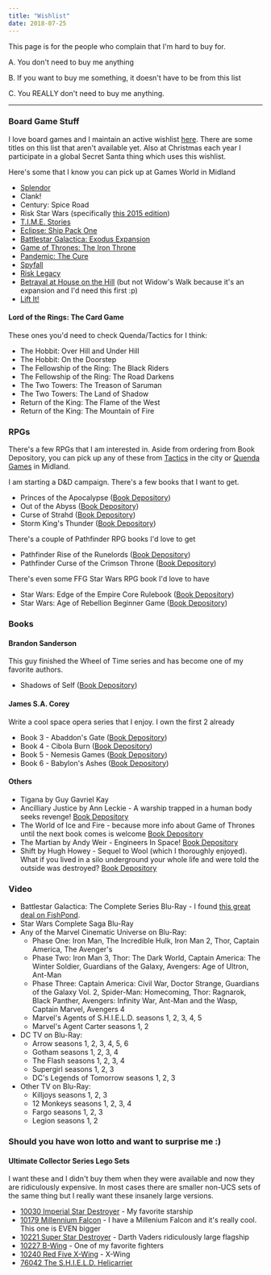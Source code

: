 ```yaml
---
title: "Wishlist"
date: 2018-07-25
---
```


This page is for the people who complain that I'm hard to buy for.

A. You don't need to buy me anything

B. If you want to buy me something, it doesn't have to be from this list

C. You REALLY don't need to buy me anything.

---


### Board Game Stuff

I love board games and I maintain an active wishlist [here](https://boardgamegeek.com/wishlist/codermike). There are some titles on this list that aren't available yet. Also at Christmas each year I participate in a global Secret Santa thing which uses this wishlist. 

Here's some that I know you can pick up at Games World in Midland

- [Splendor](https://www.gamesworld.com.au/product/splendor/)
- Clank! 
- Century: Spice Road
- Risk Star Wars (specifically [this 2015 edition](https://www.gamesworld.com.au/product/risk-star-wars-2015/))
- [T.I.M.E. Stories](https://www.gamesworld.com.au/product/time-stories/)
- [Eclipse: Ship Pack One](https://www.gamesworld.com.au/product/eclipse-ship-pack-one-expansion/)
- [Battlestar Galactica: Exodus Expansion](https://www.gamesworld.com.au/product/battlestar-galactica-exodus-expansion/)
- [Game of Thrones: The Iron Throne](https://www.gamesworld.com.au/product/game-of-thrones-the-iron-throne/)
- [Pandemic: The Cure](https://www.gamesworld.com.au/product/pandemic-the-cure/)
- [Spyfall](https://www.gamesworld.com.au/product/spyfall/)
- [Risk Legacy](https://www.gamesworld.com.au/product/risk-legacy/)
- [Betrayal at House on the Hill](https://www.gamesworld.com.au/product/betrayal-at-house-on-a-hill/) (but not Widow's Walk because it's an expansion and I'd need this first :p)
- [Lift It!](https://www.gamesworld.com.au/product/lift-it/)

#### Lord of the Rings: The Card Game

These ones you'd need to check Quenda/Tactics for I think:

- The Hobbit: Over Hill and Under Hill
- The Hobbit: On the Doorstep
- The Fellowship of the Ring: The Black Riders
- The Fellowship of the Ring: The Road Darkens
- The Two Towers: The Treason of Saruman
- The Two Towers: The Land of Shadow
- Return of the King: The Flame of the West
- Return of the King: The Mountain of Fire


### RPGs

There's a few RPGs that I am interested in. Aside from ordering from Book Depository, you can pick up any of these from [Tactics](http://www.tactics.net.au/) in the city or [Quenda Games](http://www.quendagames.com.au/) in Midland. 

I am starting a D&D campaign. There's a few books that I want to get.

- Princes of the Apocalypse ([Book Depository](https://www.bookdepository.com/Princes-of-the-Apocalypse/9780786965786))
- Out of the Abyss ([Book Depository](https://www.bookdepository.com/Out-of-the-Abyss-Wizards-RPG-Team-Christopher-Perkins/9780786965816))
- Curse of Strahd ([Book Depository](https://www.bookdepository.com/Curse-of-Strahd-Wizards-RPG-Team/9780786965984))
- Storm King's Thunder ([Book Depository](https://www.bookdepository.com/Storm-King-s-Thunder/9780786966004))

There's a couple of Pathfinder RPG books I'd love to get

- Pathfinder Rise of the Runelords ([Book Depository](https://www.bookdepository.com/Rise-of-the-Runelords-Rise-of-the-Runelords-James-Jacobs-Richard-Pett-Nicolas-Logue-Greg--Vaughan-Steve-Greer-Wolfgang-Baur/9781601254368))
- Pathfinder Curse of the Crimson Throne ([Book Depository](https://www.bookdepository.com/Pathfinder-Adventure-Path-Curse-Crimson-Throne-Nicolas-Logue/9781601258908))

There's even some FFG Star Wars RPG book I'd love to have

- Star Wars: Edge of the Empire Core Rulebook ([Book Depository](https://www.bookdepository.com/Star-Wars-Edge-of-the-Empire-Core-Rulebook-Fantasy-Flight-Games/9781616616571))
- Star Wars: Age of Rebellion Beginner Game ([Book Depository](https://www.bookdepository.com/Star-Wars-Fantasy-Flight-Games/9781616618780))



### Books

#### Brandon Sanderson

This guy finished the Wheel of Time series and has become one of my favorite authors.

* Shadows of Self ([Book Depository](http://www.bookdepository.com/Shadows-of-Self-Brandon-Sanderson/9781473208223))

#### James S.A. Corey

Write a cool space opera series that I enjoy. I own the first 2 already

* Book 3 - Abaddon's Gate ([Book Depository](https://www.bookdepository.com/Abaddon-s-Gate/9781841499932))
* Book 4 - Cibola Burn ([Book Depository](https://www.bookdepository.com/Cibol-Burn-James-S-Corey/9780316334686))
* Book 5 - Nemesis Games ([Book Depository](https://www.bookdepository.com/Nemesis-Games-James-S--Corey/9780356504254))
* Book 6 - Babylon's Ashes ([Book Depository](https://www.bookdepository.com/Babylons-Ashes-James-S--Corey/9780356504292))


#### Others

* Tigana by Guy Gavriel Kay
* Ancilliary Justice by Ann Leckie - A warship trapped in a human body seeks revenge! [Book Depository](http://www.bookdepository.com/Ancillary-Justice-Ann-Leckie/9780356502403)
* The World of Ice and Fire - because more info about Game of Thrones until the next book comes is welcome [Book Depository](http://www.bookdepository.com/The-World-of-Ice-and-Fire-Elio-M-Garci-George-R-R-Martin-Lind-Antonsson/9780007580910)
* The Martian by Andy Weir - Engineers In Space! [Book Depository](http://www.bookdepository.com/The-Martian/9780091956141)
* Shift by Hugh Howey - Sequel to Wool (which I thoroughly enjoyed). What if you lived in a silo underground your whole life and were told the outside was destroyed? [Book Depository](http://www.bookdepository.com/Shift/9780099580478)


### Video

- Battlestar Galactica: The Complete Series Blu-Ray - I found [this great deal on FishPond](http://www.fishpond.com.au/Movies/Battlestar-Galactica-Complete-Series-Edward-James-Olmos/5050582708691).
- Star Wars Complete Saga Blu-Ray
- Any of the Marvel Cinematic Universe on Blu-Ray:
  - Phase One: Iron Man, The Incredible Hulk, Iron Man 2, Thor, Captain America, The Avenger's
  - Phase Two: Iron Man 3, Thor: The Dark World, Captain America: The Winter Soldier, Guardians of the Galaxy, Avengers: Age of Ultron, Ant-Man
  - Phase Three: Captain America: Civil War, Doctor Strange, Guardians of the Galaxy Vol. 2, Spider-Man: Homecoming, Thor: Ragnarok, Black Panther, Avengers: Infinity War, Ant-Man and the Wasp, Captain Marvel, Avengers 4
  - Marvel's Agents of S.H.I.E.L.D. seasons 1, 2, 3, 4, 5
  - Marvel's Agent Carter seasons 1, 2
- DC TV on Blu-Ray:
  - Arrow seasons 1, 2, 3, 4, 5, 6
  - Gotham seasons 1, 2, 3, 4
  - The Flash seasons 1, 2, 3, 4
  - Supergirl seasons 1, 2, 3
  - DC's Legends of Tomorrow seasons 1, 2, 3
- Other TV on Blu-Ray:
  - Killjoys seasons 1, 2, 3
  - 12 Monkeys seasons 1, 2, 3, 4
  - Fargo seasons 1, 2, 3
  - Legion seasons 1, 2

### Should you have won lotto and want to surprise me :)

#### Ultimate Collector Series Lego Sets

I want these and I didn't buy them when they were available and now they are ridiculously expensive. In most cases there are smaller non-UCS sets of the same thing but I really want these insanely large versions.

* [10030 Imperial Star Destroyer](http://lego.wikia.com/wiki/10030_Imperial_Star_Destroyer) - My favorite starship
* [10179 Millennium Falcon](http://lego.wikia.com/wiki/10179_Ultimate_Collector%27s_Millennium_Falcon) - I have a Millenium Falcon and it's really cool. This one is EVEN bigger
* [10221 Super Star Destroyer](http://lego.wikia.com/wiki/10221_UCS_Super_Star_Destroyer) - Darth Vaders ridiculously large flagship
* [10227 B-Wing](http://lego.wikia.com/wiki/10227_B-Wing) - One of my favorite fighters
* [10240 Red Five X-Wing](http://lego.wikia.com/wiki/10240_Red_Five_X-wing_Starfighter) - X-Wing
* [76042 The S.H.I.E.L.D. Helicarrier](http://lego.wikia.com/wiki/76042_The_S.H.I.E.L.D._Helicarrier)